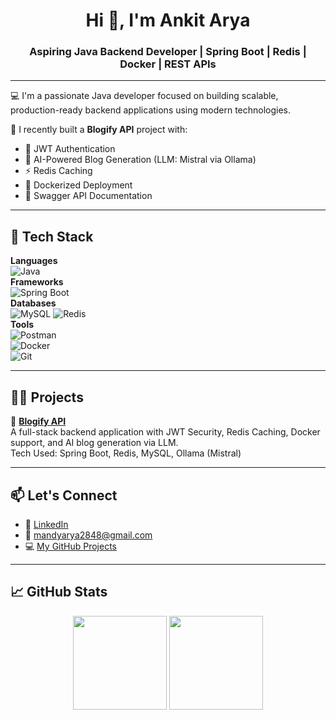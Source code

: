 <h1 align="center">Hi 👋, I'm Ankit Arya</h1>
<h3 align="center">Aspiring Java Backend Developer | Spring Boot | Redis | Docker | REST APIs</h3>

---

💻 I'm a passionate Java developer focused on building scalable, production-ready backend applications using modern technologies.

🔭 I recently built a **Blogify API** project with:
- 🔐 JWT Authentication
- 🧠 AI-Powered Blog Generation (LLM: Mistral via Ollama)
- ⚡ Redis Caching
- 🐳 Dockerized Deployment
- 📄 Swagger API Documentation

---

## 🚀 Tech Stack

**Languages**  
![Java](https://img.shields.io/badge/Java-ED8B00?style=flat&logo=java&logoColor=white)  
**Frameworks**  
![Spring Boot](https://img.shields.io/badge/Spring%20Boot-6DB33F?style=flat&logo=spring-boot&logoColor=white)  
**Databases**  
![MySQL](https://img.shields.io/badge/MySQL-00758F?style=flat&logo=mysql&logoColor=white) ![Redis](https://img.shields.io/badge/Redis-DC382D?style=flat&logo=redis&logoColor=white)  
**Tools**  
![Postman](https://img.shields.io/badge/Postman-F76935?style=flat&logo=postman&logoColor=white)  
![Docker](https://img.shields.io/badge/Docker-2496ED?style=flat&logo=docker&logoColor=white)  
![Git](https://img.shields.io/badge/Git-F05032?style=flat&logo=git&logoColor=white)

---

## 🧑‍💻 Projects

🔹 **[Blogify API](https://github.com/ankit-aryam/blog-app)**  
A full-stack backend application with JWT Security, Redis Caching, Docker support, and AI blog generation via LLM.  
Tech Used: Spring Boot, Redis, MySQL, Ollama (Mistral)

---

## 📫 Let's Connect

- 💼 [LinkedIn](https://www.linkedin.com/in/ankit-arya-5b4741181/)
- 📧 mandyarya2848@gmail.com
- 💻 [My GitHub Projects](https://github.com/ankit-aryam?tab=repositories)

---

## 📈 GitHub Stats

<p align="center">
  <img src="https://github-readme-stats.vercel.app/api?username=ankit-aryam&show_icons=true&theme=tokyonight" height="150"/>
  <img src="https://github-readme-stats.vercel.app/api/top-langs/?username=ankit-aryam&layout=compact&theme=tokyonight" height="150"/>
</p>
